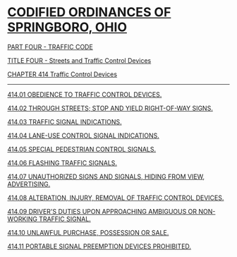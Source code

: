 [CODIFIED ORDINANCES OF SPRINGBORO, OHIO](index.html)
=====================================================

[PART FOUR - TRAFFIC CODE](1b19a412.html)

[TITLE FOUR - Streets and Traffic Control Devices](1d3da412.html)

[CHAPTER 414 Traffic Control Devices](1d7fa412.html)

* * * * *

[414.01 OBEDIENCE TO TRAFFIC CONTROL DEVICES.](1d97a412.html)

[414.02 THROUGH STREETS; STOP AND YIELD RIGHT-OF-WAY
SIGNS.](1d9ea412.html)

[414.03 TRAFFIC SIGNAL INDICATIONS.](1da8a412.html)

[414.04 LANE-USE CONTROL SIGNAL INDICATIONS.](1dd2a412.html)

[414.05 SPECIAL PEDESTRIAN CONTROL SIGNALS.](1ddea412.html)

[414.06 FLASHING TRAFFIC SIGNALS.](1de9a412.html)

[414.07 UNAUTHORIZED SIGNS AND SIGNALS, HIDING FROM VIEW,
ADVERTISING.](1deca412.html)

[414.08 ALTERATION, INJURY, REMOVAL OF TRAFFIC CONTROL
DEVICES.](1df3a412.html)

[414.09 DRIVER'S DUTIES UPON APPROACHING AMBIGUOUS OR NON-WORKING
TRAFFIC SIGNAL.](1dfda412.html)

[414.10 UNLAWFUL PURCHASE, POSSESSION OR SALE.](1e06a412.html)

[414.11 PORTABLE SIGNAL PREEMPTION DEVICES PROHIBITED.](1e15a412.html)
